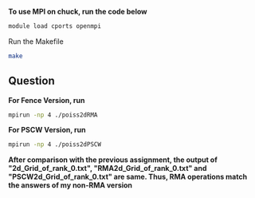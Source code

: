 **To use MPI on chuck, run the code below**

```bash
module load cports openmpi
```

Run the Makefile

```bash
make
```



## Question

**For Fence Version, run**

```bash
mpirun -np 4 ./poiss2dRMA
```



**For PSCW Version, run**

```bash
mpirun -np 4 ./poiss2dPSCW
```



**After comparison with the previous assignment, the output of  "2d_Grid_of_rank_0.txt", "RMA2d_Grid_of_rank_0.txt" and "PSCW2d_Grid_of_rank_0.txt" are same. Thus, RMA operations match the answers of my non-RMA version**

